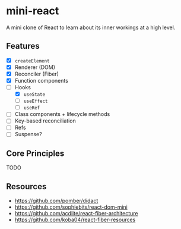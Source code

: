 # mini-react

A mini clone of React to learn about its inner workings at a high level.

## Features

- [x] `createElement`
- [x] Renderer (DOM)
- [x] Reconciler (Fiber)
- [x] Function components
- [ ] Hooks
  - [x] `useState`
  - [ ] `useEffect`
  - [ ] `useRef`
- [ ] Class components + lifecycle methods
- [ ] Key-based reconciliation
- [ ] Refs
- [ ] Suspense?

## Core Principles

TODO

## Resources

- https://github.com/pomber/didact
- https://github.com/sophiebits/react-dom-mini
- https://github.com/acdlite/react-fiber-architecture
- https://github.com/koba04/react-fiber-resources
